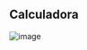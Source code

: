 ## Calculadora
![image](https://github.com/brunasiaovn/calculadora/assets/139784873/3f2eaaf5-872c-4817-bd8a-6da5f6338d38)
